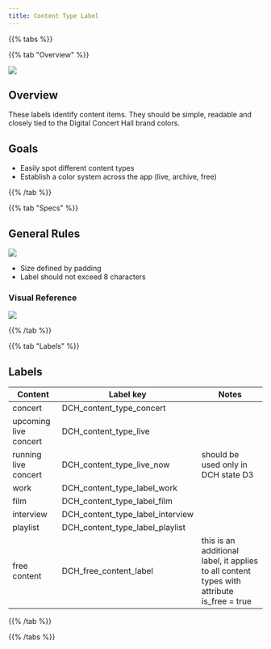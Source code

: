 ```yaml
---
title: Content Type Label
---
```


{{% tabs %}}

{{% tab "Overview" %}}

![](/images/atoms/content-type-label/variants.png)

## Overview

These labels identify content items. They should be simple, readable and closely tied to the Digital Concert Hall brand colors.

## Goals

* Easily spot different content types
* Establish a color system across the app (live, archive, free)

{{% /tab %}}

{{% tab "Specs" %}}

## General Rules

![](/images/atoms/content-type-label/breakdown.png)

* Size defined by padding
* Label should not exceed 8 characters


### Visual Reference

[![](/images/atoms/content-type-label/variants.png)](http://zpl.io/a3xokRd)

{{% /tab %}}

{{% tab "Labels" %}}

## Labels

| Content               | Label key                        | Notes                                                        |
| --------------------- | -------------------------------- | ------------------------------------------------------------ |
| concert               | DCH_content_type_concert         |                                                              |
| upcoming live concert | DCH_content_type_live            |                                                              |
| running live concert  | DCH_content_type_live_now        | should be used only in DCH state D3                          |
| work                  | DCH_content_type_label_work      |                                                              |
| film                  | DCH_content_type_label_film      |                                                              |
| interview             | DCH_content_type_label_interview |                                                              |
| playlist              | DCH_content_type_label_playlist  |                                                              |
| free content          | DCH_free_content_label           | this is an additional label, it applies to all content types with attribute is_free = true |

{{% /tab %}}

{{% /tabs %}}
